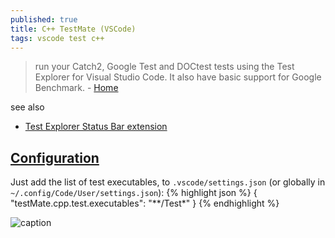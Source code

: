 ```yaml
---
published: true
title: C++ TestMate (VSCode)
tags: vscode test c++
---
```

>  run your Catch2, Google Test and DOCtest tests using the Test Explorer for Visual Studio Code. It also have basic support for Google Benchmark. - [Home](https://github.com/matepek/vscode-catch2-test-adapter)

see also
- [Test Explorer Status Bar extension](https://marketplace.visualstudio.com/items?itemName=connorshea.vscode-test-explorer-status-bar)

## [Configuration](https://github.com/matepek/vscode-catch2-test-adapter#configuration)
Just add the list of test executables, to `.vscode/settings.json` (or globally in `~/.config/Code/User/settings.json`):
{% highlight json %}
{
    "testMate.cpp.test.executables": "**/Test*"
}
{% endhighlight %}

![caption](https://raw.githubusercontent.com/matepek/vscode-catch2-test-adapter/master/resources/Screenshot_2019-05-29.png)

